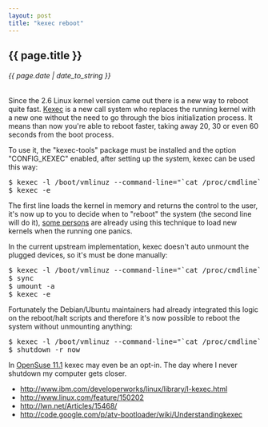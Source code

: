 ```yaml
---
layout: post
title: "kexec reboot"
---
```


## {{ page.title }}

###### {{ page.date | date_to_string }}

Since the 2.6 Linux kernel version came out there is a new way to reboot quite fast. [Kexec](http://en.wikipedia.org/wiki/Kexec) is a new call system who replaces the running kernel with a new one without the need to go through the bios initialization process. It means than now you're able to reboot faster, taking away 20, 30 or even 60 seconds from the boot process.

To use it, the "kexec-tools" package must be installed and the option "CONFIG_KEXEC" enabled, after setting up the system, kexec can be used this way:

<pre class="sh_sh">
$ kexec -l /boot/vmlinuz --command-line="`cat /proc/cmdline`" --initrd=/boot/initrd
$ kexec -e
</pre>

The first line loads the kernel in memory and returns the control to the user, it's now up to you to decide when to "reboot" the system (the second line will do it), [some persons](http://www.redhat.com/docs/en-US/Red_Hat_Enterprise_MRG/1.0/html/Realtime_Tuning_Guide/sect-Realtime_Tuning_Guide-Realtime_Specific_Tuning-Using_kdump_and_kexec_with_the_RT_kernel.html) are already using this technique to load new kernels when the running one panics.

In the current upstream implementation, kexec doesn't auto unmount the plugged devices, so it's must be done manually:

<pre class="sh_sh">
$ kexec -l /boot/vmlinuz --command-line="`cat /proc/cmdline`" --initrd=/boot/initrd
$ sync
$ umount -a
$ kexec -e
</pre>

Fortunately the Debian/Ubuntu maintainers had already integrated this logic on the reboot/halt scripts and therefore it's now possible to reboot the system without unmounting anything:

<pre class="sh_sh">
$ kexec -l /boot/vmlinuz --command-line="`cat /proc/cmdline`" --initrd=/boot/initrd
$ shutdown -r now
</pre>

In [OpenSuse 11.1](http://lizards.opensuse.org/2008/10/13/automatic-reboot-with-kexec/">) kexec may even be an opt-in. The day where I never shutdown my computer gets closer.

- <http://www.ibm.com/developerworks/linux/library/l-kexec.html>
- <http://www.linux.com/feature/150202>
- <http://lwn.net/Articles/15468/>
- <http://code.google.com/p/atv-bootloader/wiki/Understandingkexec>
